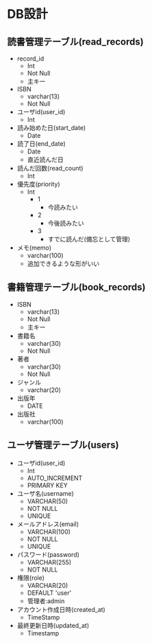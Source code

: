 # DB設計
## 読書管理テーブル(read_records)
- record_id
  - Int
  - Not Null
  - 主キー
- ISBN
  - varchar(13)
  - Not Null
- ユーザid(user_id)
  - Int
- 読み始めた日(start_date)
  - Date
- 読了日(end_date)
  - Date
  - 直近読んだ日
- 読んだ回数(read_count)
  - Int
- 優先度(priority)
  - Int
    - 1
      - 今読みたい
    - 2
      - 今後読みたい
    - 3
      - すでに読んだ(備忘として管理)
- メモ(memo)
  - varchar(100)
  - 追加できるような形がいい

## 書籍管理テーブル(book_records)
- ISBN
  - varchar(13)
  - Not Null
  - 主キー
- 書籍名
  - varchar(30)
  - Not Null
- 著者
  - varchar(30)
  - Not Null
- ジャンル
  - varchar(20)
- 出版年
  - DATE
- 出版社
  - varchar(100)

## ユーザ管理テーブル(users)
- ユーザid(user_id)
  - Int
  - AUTO_INCREMENT
  - PRIMARY KEY
- ユーザ名(username)
  - VARCHAR(50)
  - NOT NULL
  - UNIQUE
- メールアドレス(email)
  - VARCHAR(100)
  - NOT NULL
  - UNIQUE
- パスワード(password)
  - VARCHAR(255)
  - NOT NULL
- 権限(role)
  - VARCHAR(20)
  - DEFAULT 'user'
  - 管理者:admin
- アカウント作成日時(created_at)
  - TimeStamp
- 最終更新日時(updated_at)
  - Timestamp
